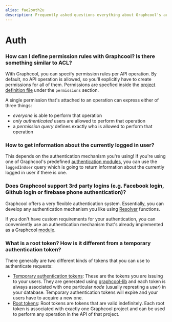 ```yaml
---
alias: fae2ooth2u
description: Frequently asked questions everything about Graphcool's authentication and authorization systems.
---
```


# Auth

### How can I define permission rules with Graphcool? Is there something similar to ACL?

With Graphcool, you can specify permission rules per API operation. By default, no API operation is allowed, so you'll explicitly have to create permissions for all of them. Permissions are specfied inside the [project definition file](!alias-opheidaix3#project-definition) under the `permissions` section.

A single permission that's attached to an operation can express either of three things:

- _everyone_ is able to perform that operation
- _only authenticated_ users are allowed to perform that operation
- a _permission query_ defines exactly who is allowed to perform that operation



### How to get information about the currently logged in user?

This depends on the authentication mechanism you're using! If you're using one of Graphcool's predefined [authentication modules](https://github.com/graphcool/modules/tree/master/authentication), you can use the `loggedInUser` query which is going to return information about the currently logged in user if there is one. 


### Does Graphcool support 3rd party logins (e.g. Facebook login, Github login or firebase phone authentication)?

Graphcool offers a very flexible authentication system. Essentially, you can develop any authentication mechanism you like using [Resolver](!alias-su6wu3yoo2) functions.

If you don't have custom requirements for your authentication, you can conveniently use an authentication mechanism that's already implemented as a Graphcool [module](https://github.com/graphcool/modules/tree/master/authentication). 


### What is a root token? How is it different from a temporary authentication token?

There generally are two different kinds of tokens that you can use to authenticate requests:

- [Temporary authentication tokens](!alias-eip7ahqu5o#temporary-authentication-tokens): These are the tokens you are issuing to your users. They are generated using [graphcool-lib](https://github.com/graphcool/graphcool-lib) and each token is always associated with one particular _node_ (usually represting a _user_) in your database. Temporary authentication tokens will expire and your users have to acquire a new one.
- [Root tokens](!alias-eip7ahqu5o#root-tokens): Root tokens are tokens that are valid indefinitely. Each root token is associated with exactly one Graphcool project and can be used to perform any operation in the API of that project.
